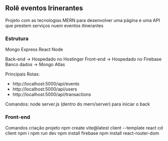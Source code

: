 ## Rolê eventos Irinerantes

Projeto com as tecnologias MERN para desenvolver uma página e uma API que prestem serviços nuem eventos itinerantes

### Estrutura
Mongo
Express
React
Node

Back-end -> Hospedado no Hostinger
Front-end -> Hospedado no Firebase
Banco dados -> Mongo Atlas


Principais Rotas:
- http://localhost:5000/api/events
- http://localhost:5000/api/users
- http://localhost:5000/api/transactions


Comandos: node server.js (dentro do mern/server) para iniciar o back

### Front-end

Comandos
criação projeto
npm create vite@latest client --template react
cd client
npm i
npm run dev
npm install firebase
npm install react-router-dom
